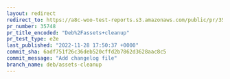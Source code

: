 ```yaml
---
layout: redirect
redirect_to: https://a8c-woo-test-reports.s3.amazonaws.com/public/pr/35748/e2e/index.html
pr_number: 35748
pr_title_encoded: "Deb%2Fassets+cleanup"
pr_test_type: e2e
last_published: "2022-11-28 17:50:37 +0000"
commit_sha: 6adf751f26c36deb520cffd2b7862d3628aac8c5
commit_message: "Add changelog file"
branch_name: deb/assets-cleanup
---
```

